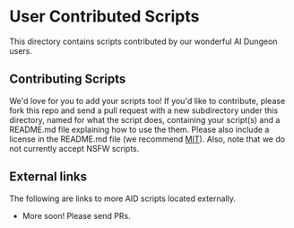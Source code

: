 # User Contributed Scripts

This directory contains scripts contributed by our wonderful AI Dungeon users.

## Contributing Scripts

We'd love for you to add your scripts too! If you'd like to contribute, please fork this repo and send a pull request
with a new subdirectory under this directory, named for what the script does, containing your script(s) and a README.md
file explaining how to use the them. Please also include a license in the README.md file (we recommend [MIT](https://opensource.org/licenses/MIT)).
Also, note that we do not currently accept NSFW scripts.

## External links

The following are links to more AID scripts located externally.

* More soon! Please send PRs.